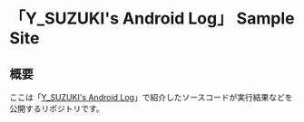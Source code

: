 # 「Y_SUZUKI's Android Log」 Sample Site

## 概要

ここは「[Y_SUZUKI's Android Log](android.suzu-sd.com)」で紹介したソースコードが実行結果などを公開するリポジトリです。
